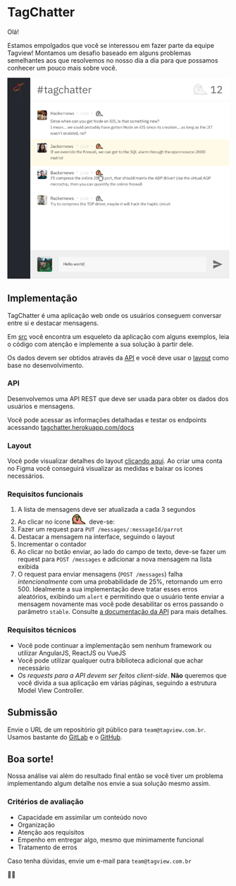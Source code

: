 # TagChatter

Olá!

Estamos empolgados que você se interessou em fazer parte da equipe Tagview! Montamos um desafio baseado em alguns problemas semelhantes aos que resolvemos no nosso dia a dia para que possamos conhecer um pouco mais sobre você.

![Preview](preview.png)

## Implementação
TagChatter é uma aplicação web onde os usuários conseguem conversar entre si e destacar mensagens.

Em [src](src) você encontra um esqueleto da aplicação com alguns exemplos, leia o código com atenção e implemente a sua solução à partir dele.

Os dados devem ser obtidos através da [API](#api) e você deve usar o [layout](#layout) como base no desenvolvimento.

### API
Desenvolvemos uma API REST que deve ser usada para obter os dados dos usuários e mensagens.

Você pode acessar as informações detalhadas e testar os endpoints acessando [tagchatter.herokuapp.com/docs](https://tagchatter.herokuapp.com/docs/)

### Layout
Você pode visualizar detalhes do layout [clicando aqui](https://www.figma.com/file/Zhyvatv2GVFm4UcKQlRE4Szs/tagchatter?node-id=0%3A28). Ao criar uma conta no Figma você conseguirá visualizar as medidas e baixar os ícones necessários.

### Requisitos funcionais
1. A lista de mensagens deve ser atualizada a cada 3 segundos
2. Ao clicar no ícone ![papagaio](parrot.gif) deve-se:
  1. Fazer um request para `PUT /messages/:messageId/parrot`
  2. Destacar a mensagem na interface, seguindo o layout
  3. Incrementar o contador
3. Ao clicar no botão enviar, ao lado do campo de texto, deve-se fazer um request para `POST /messages` e adicionar a nova mensagem na lista exibida
4. O request para enviar mensagens (`POST /messages`) falha *intencionalmente* com uma probabilidade de 25%, retornando um erro 500. Idealmente a sua implementação deve tratar esses erros aleatórios, exibindo um `alert` e permitindo que o usuário tente enviar a mensagem novamente mas você pode desabilitar os erros passando o parâmetro `stable`. Consulte [a documentação da API](https://tagchatter.herokuapp.com/docs/#/message/post__messages) para mais detalhes.

### Requisitos técnicos
- Você pode continuar a implementação sem nenhum framework ou utilizar AngularJS, ReactJS ou VueJS
- Você pode utilizar qualquer outra biblioteca adicional que achar necessário
- *Os requests para a API devem ser feitos client-side*. **Não** queremos que você divida a sua aplicação em várias páginas, seguindo a estrutura Model View Controller.

## Submissão
Envie o URL de um repositório git público para `team@tagview.com.br`. Usamos bastante do [GitLab](https://gitlab.com) e o [GitHub](https://github.com).

## Boa sorte!
Nossa análise vai além do resultado final então se você tiver um problema implementando algum detalhe nos envie a sua solução mesmo assim.

### Critérios de avaliação
- Capacidade em assimilar um conteúdo novo
- Organização
- Atenção aos requisitos
- Empenho em entregar algo, mesmo que minimamente funcional
- Tratamento de erros

Caso tenha dúvidas, envie um e-mail para `team@tagview.com.br`

:man_technologist:
